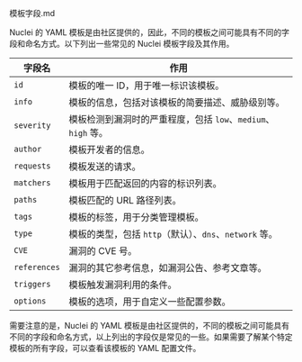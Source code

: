 模板字段.md

Nuclei 的 YAML 模板是由社区提供的，因此，不同的模板之间可能具有不同的字段和命名方式。以下列出一些常见的 Nuclei 模板字段及其作用。

| 字段名       | 作用                                                         |
| ------------ | ------------------------------------------------------------ |
| `id`         | 模板的唯一 ID，用于唯一标识该模板。                         |
| `info`       | 模板的信息，包括对该模板的简要描述、威胁级别等。           |
| `severity`   | 模板检测到漏洞时的严重程度，包括 `low`、`medium`、`high` 等。 |
| `author`     | 模板开发者的信息。                                           |
| `requests`   | 模板发送的请求。                                            |
| `matchers`   | 模板用于匹配返回的内容的标识列表。                         |
| `paths`      | 模板匹配的 URL 路径列表。                                   |
| `tags`       | 模板的标签，用于分类管理模板。                             |
| `type`       | 模板的类型，包括 `http`（默认）、`dns`、`network` 等。      |
| `CVE`        | 漏洞的 CVE 号。                                              |
| `references` | 漏洞的其它参考信息，如漏洞公告、参考文章等。               |
| `triggers`   | 模板触发漏洞利用的条件。                                   |
| `options`    | 模板的选项，用于自定义一些配置参数。                       |

需要注意的是，Nuclei 的 YAML 模板是由社区提供的，不同的模板之间可能具有不同的字段和命名方式，以上列出的字段仅是常见的一些。如果需要了解某个特定模板的所有字段，可以查看该模板的 YAML 配置文件。